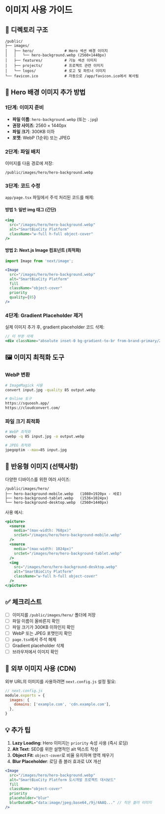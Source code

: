 # 이미지 사용 가이드

## 📁 디렉토리 구조

```
/public/
├── images/
│   ├── hero/              # Hero 섹션 배경 이미지
│   │   └── hero-background.webp (2560×1440px)
│   ├── features/          # 기능 섹션 이미지
│   ├── projects/          # 프로젝트 관련 이미지
│   └── logos/             # 로고 및 파트너 이미지
└── favicon.ico            # 자동으로 /app/favicon.ico에서 복사됨
```

## 🎯 Hero 배경 이미지 추가 방법

### 1단계: 이미지 준비
- **파일 이름**: `hero-background.webp` (또는 `.jpg`)
- **권장 사이즈**: 2560 × 1440px
- **파일 크기**: 300KB 이하
- **포맷**: WebP (1순위) 또는 JPEG

### 2단계: 파일 배치
이미지를 다음 경로에 저장:
```
/public/images/hero/hero-background.webp
```

### 3단계: 코드 수정
`app/page.tsx` 파일에서 주석 처리된 코드를 해제:

#### 방법 1: 일반 img 태그 (간단)
```jsx
<img 
  src="/images/hero/hero-background.webp" 
  alt="SmartBioCity Platform" 
  className="w-full h-full object-cover"
/>
```

#### 방법 2: Next.js Image 컴포넌트 (최적화)
```jsx
import Image from 'next/image';

<Image 
  src="/images/hero/hero-background.webp" 
  alt="SmartBioCity Platform"
  fill
  className="object-cover"
  priority
  quality={85}
/>
```

### 4단계: Gradient Placeholder 제거
실제 이미지 추가 후, gradient placeholder 코드 삭제:
```jsx
// 이 부분 삭제
<div className="absolute inset-0 bg-gradient-to-br from-brand-primary/20 via-brand-info/10 to-brand-accent/20" />
```

## 🖼️ 이미지 최적화 도구

### WebP 변환
```bash
# ImageMagick 사용
convert input.jpg -quality 85 output.webp

# Online 도구
https://squoosh.app/
https://cloudconvert.com/
```

### 파일 크기 최적화
```bash
# WebP 최적화
cwebp -q 85 input.jpg -o output.webp

# JPEG 최적화
jpegoptim --max=85 input.jpg
```

## 📱 반응형 이미지 (선택사항)

다양한 디바이스를 위한 여러 사이즈:

```
/public/images/hero/
├── hero-background-mobile.webp   (1080×1920px - 세로)
├── hero-background-tablet.webp   (1536×1024px)
└── hero-background-desktop.webp  (2560×1440px)
```

사용 예시:
```jsx
<picture>
  <source 
    media="(max-width: 768px)" 
    srcSet="/images/hero/hero-background-mobile.webp" 
  />
  <source 
    media="(max-width: 1024px)" 
    srcSet="/images/hero/hero-background-tablet.webp" 
  />
  <img 
    src="/images/hero/hero-background-desktop.webp" 
    alt="SmartBioCity Platform"
    className="w-full h-full object-cover"
  />
</picture>
```

## ✅ 체크리스트

- [ ] 이미지를 `/public/images/hero/` 폴더에 저장
- [ ] 파일 이름이 올바른지 확인
- [ ] 파일 크기가 300KB 이하인지 확인
- [ ] WebP 또는 JPEG 포맷인지 확인
- [ ] `page.tsx`에서 주석 해제
- [ ] Gradient placeholder 삭제
- [ ] 브라우저에서 이미지 확인

## 🔗 외부 이미지 사용 (CDN)

외부 URL의 이미지를 사용하려면 `next.config.js` 설정 필요:

```javascript
// next.config.js
module.exports = {
  images: {
    domains: ['example.com', 'cdn.example.com'],
  },
}
```

## 💡 추가 팁

1. **Lazy Loading**: Hero 이미지는 `priority` 속성 사용 (즉시 로딩)
2. **Alt Text**: SEO를 위한 설명적인 alt 텍스트 작성
3. **Object Fit**: `object-cover`로 비율 유지하며 영역 채우기
4. **Blur Placeholder**: 로딩 중 블러 효과로 UX 개선

```jsx
<Image 
  src="/images/hero/hero-background.webp"
  alt="SmartBioCity Platform 도시개발 프로젝트 대시보드"
  fill
  className="object-cover"
  priority
  placeholder="blur"
  blurDataURL="data:image/jpeg;base64,/9j/4AAQ..." // 작은 블러 이미지
/>
```

